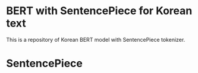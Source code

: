 # BERT with SentencePiece for Korean text
This is a repository of Korean BERT model with SentencePiece tokenizer.

# SentencePiece

